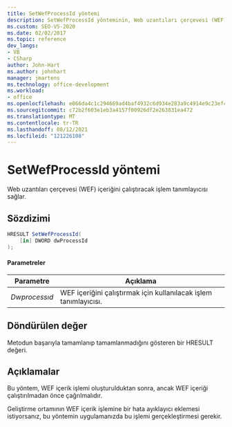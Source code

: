 ```yaml
---
title: SetWefProcessId yöntemi
description: SetWefProcessId yönteminin, Web uzantıları çerçevesi (WEF) içeriğini çalıştıracak işlem tanımlayıcısını nasıl sağladığını öğrenin.
ms.custom: SEO-VS-2020
ms.date: 02/02/2017
ms.topic: reference
dev_langs:
- VB
- CSharp
author: John-Hart
ms.author: johnhart
manager: jmartens
ms.technology: office-development
ms.workload:
- office
ms.openlocfilehash: e066da4c1c294669ad4baf4932c6d934e283a9c4914e9c23efc45ef3b1f2335d
ms.sourcegitcommit: c72b2f603e1eb3a4157f00926df2e263831ea472
ms.translationtype: MT
ms.contentlocale: tr-TR
ms.lasthandoff: 08/12/2021
ms.locfileid: "121226108"
---
```

# <a name="setwefprocessid-method"></a>SetWefProcessId yöntemi
  Web uzantıları çerçevesi (WEF) içeriğini çalıştıracak işlem tanımlayıcısı sağlar.

## <a name="syntax"></a>Sözdizimi

```csharp
HRESULT SetWefProcessId(
    [in] DWORD dwProcessId
);
```

#### <a name="parameters"></a>Parametreler

|Parametre|Açıklama|
|---------------|-----------------|
|*Dwprocessıd*|WEF içeriğini çalıştırmak için kullanılacak işlem tanımlayıcısı.|

## <a name="return-value"></a>Döndürülen değer
 Metodun başarıyla tamamlanıp tamamlanmadığını gösteren bir HRESULT değeri.

## <a name="remarks"></a>Açıklamalar
 Bu yöntem, WEF içerik işlemi oluşturulduktan sonra, ancak WEF içeriği çalıştırılmadan önce çağrılmalıdır.

 Geliştirme ortamının WEF içerik işlemine bir hata ayıklayıcı eklemesi istiyorsanız, bu yöntemin uygulamanızda bu işlemi gerçekleştirmesi gerekir.
